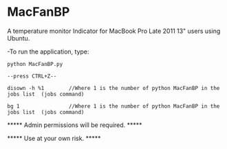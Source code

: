 # MacFanBP
A temperature monitor Indicator for MacBook Pro Late 2011 13" users using Ubuntu.

-To run the application, type: 

    python MacFanBP.py
    
    --press CTRL+Z--
    
    disown -h %1        //Where 1 is the number of python MacFanBP in the jobs list  (jobs command)
    
    bg 1                //Where 1 is the number of python MacFanBP in the jobs list  (jobs command)
    
***** Admin permissions will be required. *****

***** Use at your own risk. *****

